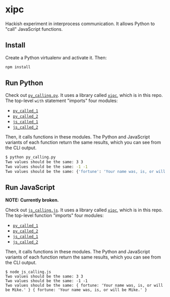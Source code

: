 # xipc

Hackish experiment in interprocess communication.  It allows Python to "call" JavaScript functions.

## Install

Create a Python virtualenv and activate it. Then:

```bash
npm install
```

## Run Python

Check out [`py_calling.py`](./py_calling.py). It uses a library called [`xipc`](./xipc.py), which is in this repo. The top-level `with` statement "imports" four modules:

- [`py_called_1`](./py_called_1.py)
- [`py_called_2`](./py_called_2.py)
- [`js_called_1`](./js_called_1.js)
- [`js_called_2`](./js_called_2.js)

Then, it calls functions in these modules. The Python and JavaScript variants of each function return the same results, which you can see from the CLI output.

```bash
$ python py_calling.py
Two values should be the same: 3 3
Two values should be the same: -1 -1
Two values should be the same: {'fortune': 'Your name was, is, or will be Mike.'} {'fortune': 'Your name was, is, or will be Mike.'}
```

## Run JavaScript

**NOTE: Currently broken.**

Check out [`js_calling.js`](./js_calling.js). It uses a library called [`xipc`](./xipc.js), which is in this repo. The top-level function "imports" four modules:

- [`py_called_1`](./py_called_1.py)
- [`py_called_2`](./py_called_2.py)
- [`js_called_1`](./js_called_1.js)
- [`js_called_2`](./js_called_2.js)

Then, it calls functions in these modules. The Python and JavaScript variants of each function return the same results, which you can see from the CLI output.

```
$ node js_calling.js
Two values should be the same: 3 3
Two values should be the same: -1 -1
Two values should be the same: { fortune: 'Your name was, is, or will be Mike.' } { fortune: 'Your name was, is, or will be Mike.' }
```
